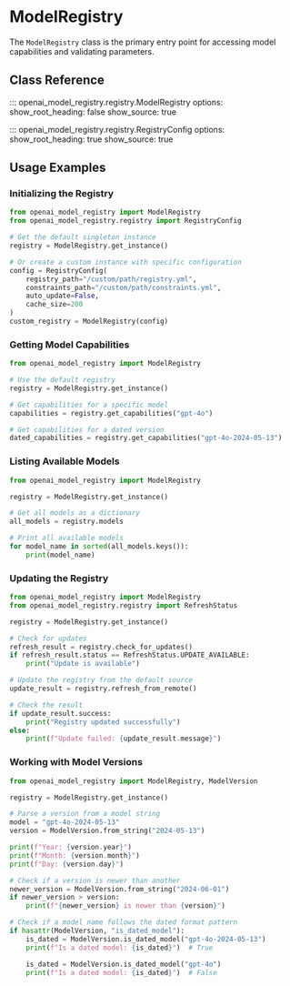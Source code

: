 # ModelRegistry

The `ModelRegistry` class is the primary entry point for accessing model capabilities and validating parameters.

## Class Reference

::: openai_model_registry.registry.ModelRegistry
    options:
      show_root_heading: false
      show_source: true

::: openai_model_registry.registry.RegistryConfig
    options:
      show_root_heading: true
      show_source: true

## Usage Examples

### Initializing the Registry

```python
from openai_model_registry import ModelRegistry
from openai_model_registry.registry import RegistryConfig

# Get the default singleton instance
registry = ModelRegistry.get_instance()

# Or create a custom instance with specific configuration
config = RegistryConfig(
    registry_path="/custom/path/registry.yml",
    constraints_path="/custom/path/constraints.yml",
    auto_update=False,
    cache_size=200
)
custom_registry = ModelRegistry(config)
```

### Getting Model Capabilities

```python
from openai_model_registry import ModelRegistry

# Use the default registry
registry = ModelRegistry.get_instance()

# Get capabilities for a specific model
capabilities = registry.get_capabilities("gpt-4o")

# Get capabilities for a dated version
dated_capabilities = registry.get_capabilities("gpt-4o-2024-05-13")
```

### Listing Available Models

```python
from openai_model_registry import ModelRegistry

registry = ModelRegistry.get_instance()

# Get all models as a dictionary
all_models = registry.models

# Print all available models
for model_name in sorted(all_models.keys()):
    print(model_name)
```

### Updating the Registry

```python
from openai_model_registry import ModelRegistry
from openai_model_registry.registry import RefreshStatus

registry = ModelRegistry.get_instance()

# Check for updates
refresh_result = registry.check_for_updates()
if refresh_result.status == RefreshStatus.UPDATE_AVAILABLE:
    print("Update is available")

# Update the registry from the default source
update_result = registry.refresh_from_remote()

# Check the result
if update_result.success:
    print("Registry updated successfully")
else:
    print(f"Update failed: {update_result.message}")
```

### Working with Model Versions

```python
from openai_model_registry import ModelRegistry, ModelVersion

registry = ModelRegistry.get_instance()

# Parse a version from a model string
model = "gpt-4o-2024-05-13"
version = ModelVersion.from_string("2024-05-13")

print(f"Year: {version.year}")
print(f"Month: {version.month}")
print(f"Day: {version.day}")

# Check if a version is newer than another
newer_version = ModelVersion.from_string("2024-06-01")
if newer_version > version:
    print(f"{newer_version} is newer than {version}")

# Check if a model name follows the dated format pattern
if hasattr(ModelVersion, "is_dated_model"):
    is_dated = ModelVersion.is_dated_model("gpt-4o-2024-05-13")
    print(f"Is a dated model: {is_dated}")  # True

    is_dated = ModelVersion.is_dated_model("gpt-4o")
    print(f"Is a dated model: {is_dated}")  # False
```
